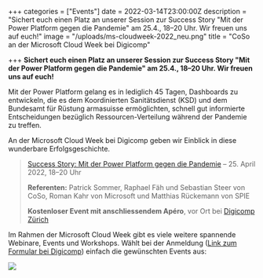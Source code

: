 +++
categories = ["Events"]
date = 2022-03-14T23:00:00Z
description = "Sichert euch einen Platz an unserer Session zur Success Story \"Mit der Power Platform gegen die Pandemie\" am 25.4., 18–20 Uhr. Wir freuen uns auf euch!"
image = "/uploads/ms-cloudweek-2022_neu.png"
title = "CoSo an der Microsoft Cloud Week bei Digicomp"

+++
**Sichert euch einen Platz an unserer Session zur Success Story "Mit der Power Platform gegen die Pandemie" am 25.4., 18–20 Uhr. Wir freuen uns auf euch!**

Mit der Power Platform gelang es in lediglich 45 Tagen, Dashboards zu entwickeln, die es dem Koordinierten Sanitätsdienst (KSD) und dem Bundesamt für Rüstung armasuisse ermöglichten, schnell gut informierte Entscheidungen bezüglich Ressourcen-Verteilung während der Pandemie zu treffen.

An der Microsoft Cloud Week bei Digicomp geben wir Einblick in diese wunderbare Erfolgsgeschichte.

> [Success Story: Mit der Power Platform gegen die Pandemie](https://www.digicomp.ch/cloudweek/topicatnight-success-story-mit-der-power-platform-gegen-die-pandemie "Event bei Digicomp") – 25. April 2022, 18–20 Uhr
>
> **Referenten:** Patrick Sommer, Raphael Fäh und Sebastian Steer von CoSo, Roman Kahr von Microsoft und Matthias Rückemann von SPIE
>
> **Kostenloser Event mit anschliessendem Apéro**, vor Ort bei [Digicomp Zürich](https://www.digicomp.ch/kontakt/zuerich "Standort Digicomp Zürich")

Im Rahmen der Microsoft Cloud Week gibt es viele weitere spannende Webinare, Events und Workshops. Wählt bei der Anmeldung ([Link zum Formular bei Digicomp](https://forms.office.com/pages/responsepage.aspx?id=a-OwJS4sUkWbQloPPyDOlf_xoHGrvAFMlkUW0I4yx61UMEwwQlRPS0xDVFdESUlETEQwTFg3QlFWNC4u "Anmeldeformular Digicomp")) einfach die gewünschten Events aus:

![](/uploads/bildschirmfoto-2022-03-15-um-11-00-10.png)